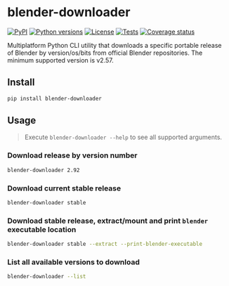 # blender-downloader

[![PyPI][pypi-version-badge-link]][pypi-link]
[![Python versions][pypi-pyversions-badge-link]][pypi-link]
[![License][license-image]][license-link]
[![Tests][tests-image]][tests-link]
[![Coverage status][coverage-image]][coverage-link]

Multiplatform Python CLI utility that downloads a specific portable release of
Blender by version/os/bits from official Blender repositories. The minimum
supported version is v2.57.

## Install

```bash
pip install blender-downloader
```

## Usage

> Execute `blender-downloader --help` to see all supported arguments.

### Download release by version number

```bash
blender-downloader 2.92
```

### Download current stable release

```bash
blender-downloader stable
```

### Download stable release, extract/mount and print `blender` executable location

```bash
blender-downloader stable --extract --print-blender-executable
```

### List all available versions to download

```bash
blender-downloader --list
```

[pypi-link]: https://pypi.org/project/blender-downloader
[pypi-version-badge-link]: https://img.shields.io/pypi/v/blender-downloader?logo=pypi&logoColor=white
[pypi-pyversions-badge-link]: https://img.shields.io/pypi/pyversions/blender-downloader?logo=python&logoColor=white
[license-image]: https://img.shields.io/pypi/l/blender-downloader?color=light-green&logo=freebsd&logoColor=white
[license-link]: https://github.com/mondeja/blender-downloader/blob/master/LICENSE
[tests-image]: https://img.shields.io/github/actions/workflow/status/mondeja/blender-downloader/ci.yml?logo=github&label=tests&branch=master
[tests-link]: https://github.com/mondeja/blender-downloader/actions?query=workflow%3ACI
[coverage-image]: https://img.shields.io/codecov/c/github/mondeja/blender-downloader?logo=codecov&logoColor=white
[coverage-link]: https://app.codecov.io/gh/mondeja/blender-downloader
